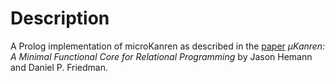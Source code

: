 # Description

A Prolog implementation of microKanren as described in the [paper](http://webyrd.net/scheme-2013/papers/HemannMuKanren2013.pdf) *μKanren: A Minimal Functional Core for Relational Programming* by Jason Hemann and Daniel P. Friedman.
